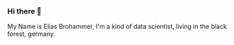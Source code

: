 ### Hi there 👋

My Name is Elias Brohammer, I'm a kind of data scientist, living in the black forest, germany.
